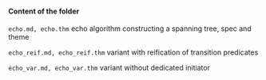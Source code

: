 #### Content of the folder
`echo.md, echo.thm` 
    echo algorithm constructing a spanning tree, spec and theme

`echo_reif.md, echo_reif.thm`
    variant with reification of transition predicates

`echo_var.md, echo_var.thm`
    variant without dedicated initiator